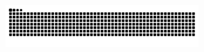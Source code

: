 <p align='center'><img src='https://raw.githubusercontent.com/siphyshu/siphyshu/output/github-snake-dark.svg'></p>
